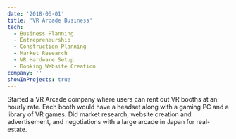 ```yaml
---
date: '2018-06-01'
title: 'VR Arcade Business'
tech:
  - Business Planning
  - Entrepreneurship
  - Construction Planning
  - Market Research
  - VR Hardware Setup
  - Booking Website Creation
company: ''
showInProjects: true
---
```


Started a VR Arcade company where users can rent out VR booths at an hourly rate. Each booth would have a headset along with a gaming PC and a library of VR games. Did market research, website creation and advertisement, and negotiations with a large arcade in Japan for real-estate.
